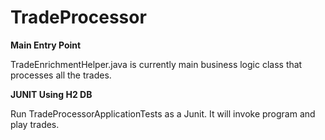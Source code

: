 # TradeProcessor

**Main Entry Point**

TradeEnrichmentHelper.java is currently main business logic class that processes all the trades. 

**JUNIT Using H2 DB**

Run TradeProcessorApplicationTests as a Junit. It will invoke program and play trades.
